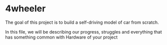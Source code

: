 # 4wheeler
The goal of this project is to build a self-driving model of car from scratch.

In this file, we will be describing our progress, struggles and everything that has something common with Hardware of your project
